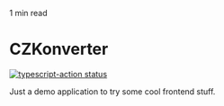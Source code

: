 <p id="reading-time-action-id" align="left">1 min read</p>

# CZKonverter

<a href="https://github.com/harunrst/czkonverter/actions"><img alt="typescript-action status" src="https://github.com/harunrst/czkonverter/actions/workflows/build/badge.svg"></a>

Just a demo application to try some cool frontend stuff.
